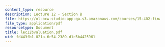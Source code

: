 ```yaml
---
content_type: resource
description: Lecture 12 - Section B
file: https://ol-ocw-studio-app-qa.s3.amazonaws.com/courses/15-402-finance-theory-ii-spring-2003/fd443fb1021a6c542389d1c5b4425961_lec12bvaluation.pdf
file_type: application/pdf
resourcetype: Document
title: lec12bvaluation.pdf
uid: fd443fb1-021a-6c54-2389-d1c5b4425961
---
```

